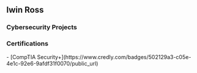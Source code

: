 <h2> Iwin Ross </h2>

<h3> Cybersecurity Projects </h3>

<h3> Certifications </h3>
- [CompTIA Security+](https://www.credly.com/badges/502129a3-c05e-4e1c-92e6-9afdf31f0070/public_url)

